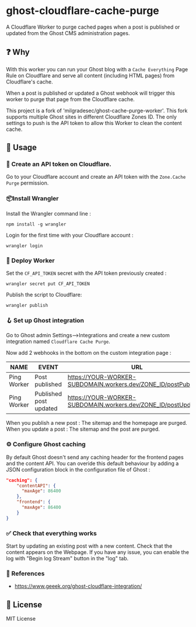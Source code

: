 # ghost-cloudflare-cache-purge

A Cloudflare Worker to purge cached pages when a post is published or updated from the Ghost CMS administration pages.

## ❓ Why

With this worker you can run your Ghost blog with a `Cache Everything` Page Rule on Cloudflare and serve all content (including HTML pages) from Cloudflare's cache.

When a post is published or updated a Ghost webhook will trigger this worker to purge that page from the Cloudflare cache.

This project is a fork of 'milgradesec/ghost-cache-purge-worker'.
This fork supports multiple Ghost sites in different Cloudflare Zones ID. 
The only settings to push is the API token to allow this Worker to clean the content cache.

## 📙 Usage

### 🔑 Create an API token on Cloudflare.

Go to your Cloudflare account and create an API token with the `Zone.Cache Purge` permission.

### 📦Install Wrangler

Install the Wrangler command line : 

```shell
npm install -g wrangler
```

Login for the first time with your Cloudflare account :

```shell
wrangler login
```

### 🚀 Deploy Worker

Set the `CF_API_TOKEN` secret with the API token previously created :

```shell
wrangler secret put CF_API_TOKEN
```

Publish the script to Cloudflare:

```shell
wrangler publish
```

### 🪝 Set up Ghost integration

Go to Ghost admin Settings-->Integrations and create a new custom integration named `Cloudflare Cache Purge`.

Now add 2 webhooks in the bottom on the custom integration page : 

| NAME        | EVENT                  | URL                                                                    | 
| ----------- | ---------------------- | ---------------------------------------------------------------------- |
| Ping Worker | Post published         | <https://YOUR-WORKER-SUBDOMAIN.workers.dev/ZONE_ID/postPublished> | 
| Ping Worker | Published post updated | <https://YOUR-WORKER-SUBDOMAIN.workers.dev/ZONE_ID/postUpdated>  | 

When you publish a new post : The sitemap and the homepage are purged.
When you update a post : The sitemap and the post are purged.

### ⚙️ Configure Ghost caching 

By default Ghost doesn't send any caching header for the frontend pages and the content API.
You can overide this default behaviour by adding a JSON configuration block in the configuration file of Ghost :

```json
"caching": {
    "contentAPI": {
      "maxAge": 86400
    },
    "frontend": {
      "maxAge": 86400
    }
}
```

### ✅ Check that everything works 

Start by updating an existing post with a new content. Check that the content appears on the Webpage.
If you have any issue, you can enable the log with "Begin log Stream" button in the "log" tab.

### 🔗 References

* https://www.geeek.org/ghost-cloudflare-integration/

## 📜 License

MIT License

